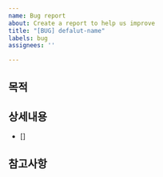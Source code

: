 ```yaml
---
name: Bug report
about: Create a report to help us improve
title: "[BUG] defalut-name"
labels: bug
assignees: ''

---
```


## 목적
>

## 상세내용
- []

## 참고사항
